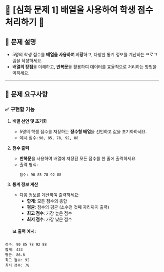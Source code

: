 # 🌟 **[심화 문제 1] 배열을 사용하여 학생 점수 처리하기** 🌟

## 📝 **문제 설명**
- 5명의 학생 점수를 **배열을 사용하여 저장**하고, 다양한 통계 정보를 계산하는 프로그램을 작성하세요.
- **배열의 장점**을 이해하고, **반복문**을 활용하여 데이터를 효율적으로 처리하는 방법을 익히세요.

---

## 🎯 **문제 요구사항**

### ✅ **구현할 기능**
1. **배열 선언 및 초기화**
    - 5명의 학생 점수를 저장하는 **정수형 배열**을 선언하고 값을 초기화하세요.
    - 예시 점수: `90, 85, 78, 92, 88`

2. **점수 출력**
    - **반복문**을 사용하여 배열에 저장된 모든 점수를 한 줄에 출력하세요.
    - 출력 형식:
      ```
      점수: 90 85 78 92 88
      ```

3. **통계 정보 계산**
    - 다음 정보를 계산하여 출력하세요:
        - **합계**: 모든 점수의 총합
        - **평균**: 점수의 평균 (소수점 첫째 자리까지 출력)
        - **최고 점수**: 가장 높은 점수
        - **최저 점수**: 가장 낮은 점수

   #### 📊 **출력 예시:**
```
점수: 90 85 78 92 88
합계: 433
평균: 86.6
최고 점수: 92
최저 점수: 78
   ```



